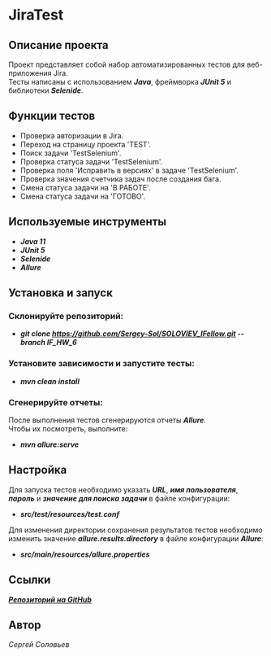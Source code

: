 # JiraTest

## Описание проекта
Проект представляет собой набор автоматизированных тестов для веб-приложения Jira.<br/>
Тесты написаны с использованием ***Java***, фреймворка ***JUnit 5*** и библиотеки ***Selenide***.

## Функции тестов
- Проверка авторизации в Jira.<br/>
- Переход на страницу проекта 'TEST'.<br/>
- Поиск задачи 'TestSelenium'.<br/>
- Проверка статуса задачи 'TestSelenium'.<br/>
- Проверка поля 'Исправить в версиях' в задаче 'TestSelenium'.<br/>
- Проверка значения счетчика задач после создания бага.<br/>
- Смена статуса задачи на 'В РАБОТЕ'.<br/>
- Смена статуса задачи на 'ГОТОВО'.

## Используемые инструменты
- ***Java 11***<br/>
- ***JUnit 5***<br/>
- ***Selenide***<br/>
- ***Allure***

## Установка и запуск
### Склонируйте репозиторий:
- ***git clone https://github.com/Sergey-Sol/SOLOVIEV_IFellow.git --branch IF_HW_6***
### Установите зависимости и запустите тесты:
- ***mvn clean install***
### Сгенерируйте отчеты:
После выполнения тестов сгенерируются отчеты ***Allure***.<br/>
Чтобы их посмотреть, выполните:<br/>

- ***mvn allure:serve***
## Настройка
Для запуска тестов необходимо указать ***URL***, ***имя пользователя***, ***пароль*** и ***значение для поиска задачи*** в файле конфигурации:<br/>
- ***src/test/resources/test.conf***

Для изменения директории сохранения результатов тестов необходимо изменить значение ***allure.results.directory*** в файле конфигурации ***Allure***:

- ***src/main/resources/allure.properties***

## Ссылки
***[Репозиторий на GitHub](https://github.com/Sergey-Sol/SOLOVIEV_IFellow/tree/IF_HW_6)***
## Автор
*Сергей Соловьев*